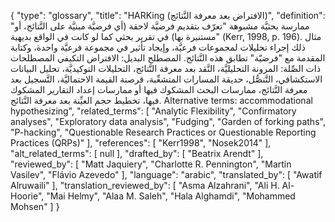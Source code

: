 {
    "type": "glossary",
    "title": "HARKing (الافتراض بعد معرفة النَّتائج)",
    "definition": "ممارسة بحثيَّة مشبوهة \"تعرّف بتقديم فرضيَّة لاحقة (أي فرضيَّة مبنيَّة على النَّتائج، أو مستنيرة بها) في تقرير بحثي كما لو كانت في الواقع بديهية\" (Kerr, 1998, p. 196). مثال ذلك إجراء تحليلات لمجموعات فرعيَّة، وإيجاد تأثير في مجموعة فرعيَّة واحدة، وكتابة المقدمة مع \"فرضيّة\" تطابق هذه النَّتائج. المصطلح البديل: الافتراض التكيفي المصطلحات ذات الصِّلة:  المرونة التحليليَّة، النَّقد بعد معرفة النَّتائج، التحليلات التوكيديَّة، تحليل البيانات الاستكشافي، التَّنصُّل، حديقة المسارات المتشعِّبة، قرصنة القيمة الاحتماليَّة، التَّسجيل بعد معرفة النَّتائج، ممارسات البحث المشكوك فيها أو ممارسات إعداد التقارير المشكوك فيها، تخطيط حجم العيِّنة بعد معرفة النَّتائج. Alternative terms: accommodational hypothesizing",
    "related_terms": [
        "Analytic Flexibility",
        "Confirmatory analyses",
        "Exploratory data analysis",
        "Fudging",
        "Garden of forking paths",
        "P-hacking",
        "Questionable Research Practices or Questionable Reporting Practices (QRPs)"
    ],
    "references": [
        "Kerr1998",
        "Nosek2014"
    ],
    "alt_related_terms": [
        null
    ],
    "drafted_by": [
        "Beatrix Arendt"
    ],
    "reviewed_by": [
        "Matt Jaquiery",
        "Charlotte R. Pennington",
        "Martin Vasilev",
        "Flávio Azevedo"
    ],
    "language": "arabic",
    "translated_by": [
        "Awatif Alruwaili"
    ],
    "translation_reviewed_by": [
        "Asma Alzahrani",
        "Ali H. Al-Hoorie",
        "Mai Helmy",
        "Alaa M. Saleh",
        "Hala Alghamdi",
        "Mohammed Mohsen"
    ]
}